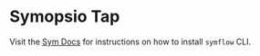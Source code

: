 # Symopsio Tap

Visit the [Sym Docs](https://docs.symops.com/docs/install-sym-flow-cli) for instructions on how to install `symflow` CLI.
